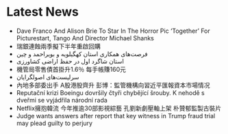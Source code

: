 # Latest News
-  Dave Franco And Alison Brie To Star In The Horror Pic ‘Together’ For Picturestart, Tango And Director Michael Shanks
-  瑞銀連蝕兩季擬下半年重啟回購
-  فرصت‌‌‌های همکاری استان کهگیلویه و بویراحمد و چین
-  استان شاگرد اول در حفظ اراضی کشاورزی
-  機管局零售債首掛升1.6％ 每手帳賺160元
-  سرلیست‌های اصولگرایان
-  內地多部委出手 A股港股齊升 彭博：監管機構向習近平匯報資本市場情况
-  Reputační krizi Boeingu dovršily čtyři chybějící šrouby. K nehodě s dveřmi se vyjádřila národní rada
-  Netflix擁抱韓流 今年推逾30部影視綜藝 孔劉新劇壓軸上架 朴贊郁監製古裝片
-  Judge wants answers after report that key witness in Trump fraud trial may plead guilty to perjury
